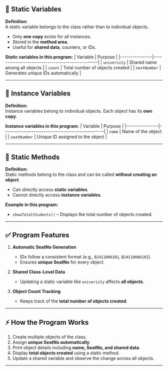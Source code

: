 ## 🔹 Static Variables

**Definition:**  
A static variable belongs to the class rather than to individual objects.  
- Only **one copy** exists for all instances.  
- Stored in the **method area**.  
- Useful for **shared data**, counters, or IDs.

**Static variables in this program:**
| Variable       | Purpose                                           |
|----------------|--------------------------------------------------|
| `university`   | Shared name among all objects                    |
| `count`        | Total number of objects created                  |
| `nextNumber`   | Generates unique IDs automatically              |

---

## 🔹 Instance Variables

**Definition:**  
Instance variables belong to individual objects. Each object has its **own copy**.

**Instance variables in this program:**
| Variable       | Purpose                                           |
|----------------|--------------------------------------------------|
| `name`         | Name of the object                               |
| `seatNumber`   | Unique ID assigned to the object                 |

---

## 🔹 Static Methods

**Definition:**  
Static methods belong to the class and can be called **without creating an object**.  
- Can directly access **static variables**.  
- Cannot directly access **instance variables**.  

**Example in this program:**
- `showTotalStudents()` – Displays the total number of objects created.

---

## ✅ Program Features

1. **Automatic SeatNo Generation**
   - IDs follow a consistent format (e.g., `B2411006101`, `B24110006102`).  
   - Ensures **unique SeatNo** for every object.

2. **Shared Class-Level Data**
   - Updating a static variable like `university` affects **all objects**.

3. **Object Count Tracking**
   - Keeps track of the **total number of objects created**.

---

## ⚡ How the Program Works

1. Create multiple objects of the class.  
2. Assign **unique SeatNo automatically**.  
3. Print object details including **name, SeatNo, and shared data**.  
4. Display **total objects created** using a static method.  
5. Update a shared variable and observe the change across all objects.

---
